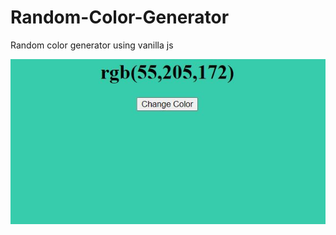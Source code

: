 # Random-Color-Generator
Random color generator using vanilla js

<img src="/images/color-img.jpg">
